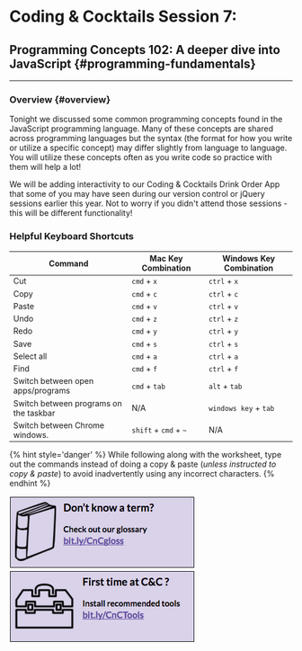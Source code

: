# Coding & Cocktails Session 7:
## Programming Concepts 102: A deeper dive into JavaScript {#programming-fundamentals}
<hr>

### Overview {#overview}

Tonight we discussed some common programming concepts found in the JavaScript programming language.  Many of these concepts are shared across programming languages but the syntax (the format for how you write or utilize a specific concept) may differ slightly from language to language. You will utilize these concepts often as you write code so practice with them will help a lot!

We will be adding interactivity to our Coding & Cocktails Drink Order App that some of you may have seen during our version control or jQuery sessions earlier this year. Not to worry if you didn't attend those sessions - this will be different functionality!

### Helpful Keyboard Shortcuts
|Command|Mac Key Combination|Windows Key Combination|
|--|--|--|
|Cut|`cmd` + `x`|`ctrl` + `x`|
|Copy|`cmd` + `c`|`ctrl` + `c`|
|Paste|`cmd` + `v`|`ctrl` + `v`|
|Undo|`cmd` + `z`|`ctrl` + `z`|
|Redo|`cmd` + `y`|`ctrl` + `y`|
|Save|`cmd` + `s`|`ctrl` + `s`|
|Select all|`cmd` + `a`|`ctrl` + `a`|
|Find|`cmd` + `f`|`ctrl` + `f`|
|Switch between open apps/programs |`cmd` + `tab`|`alt` + `tab`|
|Switch between programs on the taskbar| N/A | `windows key` + `tab`|
|Switch between Chrome windows. |`shift` + `cmd` + `~`| N/A |

{% hint style='danger' %}
While following along with the worksheet, type out the commands instead of doing a copy & paste (_unless instructed to copy & paste_) to avoid inadvertently using any incorrect characters.
{% endhint %}



[![](/images/glossary.png)](http://bit.ly/CnCgloss) [![](/images/tools.png)](http://bit.ly/CnCTools)